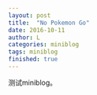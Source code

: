```yaml
---
layout: post
title:  "No Pokemon Go"
date: 2016-10-11
author: L
categories: miniblog
tags: miniblog
finished: true
---
```


测试miniblog。
